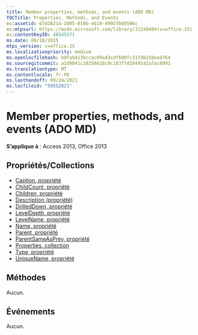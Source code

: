 ```yaml
---
title: Member properties, methods, and events (ADO MD)
TOCTitle: Properties, Methods, and Events
ms:assetid: 67d28214-2805-010b-eb10-4995fb69506c
ms:mtpsurl: https://msdn.microsoft.com/library/JJ249404(v=office.15)
ms:contentKeyID: 48545371
ms.date: 09/18/2015
mtps_version: v=office.15
ms.localizationpriority: medium
ms.openlocfilehash: b9fa9413bccac09a43cdf600fc31fdb258eed764
ms.sourcegitcommit: a1d9041c20256616c9c183f7d1049142a7ac6991
ms.translationtype: MT
ms.contentlocale: fr-FR
ms.lasthandoff: 09/24/2021
ms.locfileid: "59552821"
---
```

# <a name="member-properties-methods-and-events-ado-md"></a>Member properties, methods, and events (ADO MD)

**S’applique à** : Access 2013, Office 2013

## <a name="propertiescollections"></a>Propriétés/Collections

- [Caption, propriété](caption-property-ado-md.md)
- [ChildCount, propriété](childcount-property-ado-md.md)
- [Children, propriété](children-property-ado-md.md)
- [Description (propriété)](description-property-ado-md.md)
- [DrilledDown, propriété](drilleddown-property-ado-md.md)
- [LevelDepth, propriété](leveldepth-property-ado-md.md)
- [LevelName, propriété](levelname-property-ado-md.md)
- [Name, propriété](name-property-ado-md.md)
- [Parent, propriété](parent-property-ado-md.md)
- [ParentSameAsPrev, propriété](parentsameasprev-property-ado-md.md)
- [Properties, collection](properties-collection-ado.md)
- [Type, propriété](type-property-ado-md.md)
- [UniqueName, propriété](uniquename-property-ado-md.md)


## <a name="methods"></a>Méthodes

Aucun.

## <a name="events"></a>Événements

Aucun.

